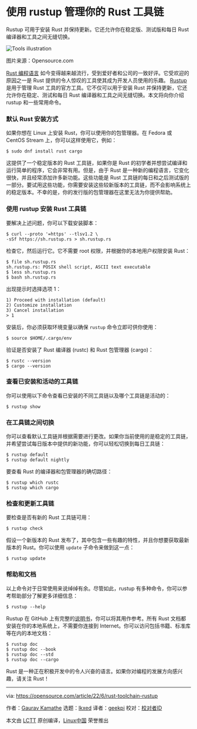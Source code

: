 [#]: subject: "Manage your Rust toolchain using rustup"
[#]: via: "https://opensource.com/article/22/6/rust-toolchain-rustup"
[#]: author: "Gaurav Kamathe https://opensource.com/users/gkamathe"
[#]: collector: "lkxed"
[#]: translator: "geekpi"
[#]: reviewer: " "
[#]: publisher: " "
[#]: url: " "

使用 rustup 管理你的 Rust 工具链
======
Rustup 可用于安装 Rust 并保持更新。它还允许你在稳定版、测试版和每日 Rust 编译器和工具之间无缝切换。

![Tools illustration][1]

图片来源：Opensource.com

[Rust 编程语言][2] 如今变得越来越流行，受到爱好者和公司的一致好评。它受欢迎的原因之一是 Rust 提供的令人惊叹的工具使其成为开发人员使用的乐趣。 [Rustup][3] 是用于管理 Rust 工具的官方工具。它不仅可以用于安装 Rust 并保持更新，它还允许你在稳定、测试和每日 Rust 编译器和工具之间无缝切换。本文将向你介绍 rustup 和一些常用命令。

### 默认 Rust 安装方式

如果你想在 Linux 上安装 Rust，你可以使用你的包管理器。在 Fedora 或 CentOS Stream 上，你可以这样使用它，例如：

```
$ sudo dnf install rust cargo
```

这提供了一个稳定版本的 Rust 工具链，如果你是 Rust 的初学者并想尝试编译和运行简单的程序，它会非常有用。但是，由于 Rust 是一种新的编程语言，它变化很快，并且经常添加许多新功能。这些功能是 Rust 工具链的每日和之后测试版的一部分。要试用这些功能，你需要安装这些较新版本的工具链，而不会影响系统上的稳定版本。不幸的是，你的发行版的包管理器在这里无法为你提供帮助。

### 使用 rustup 安装 Rust 工具链

要解决上述问题，你可以下载安装脚本：

```
$ curl --proto '=https' --tlsv1.2 \
-sSf https://sh.rustup.rs > sh.rustup.rs
```

检查它，然后运行它。它不需要 root 权限，并根据你的本地用户权限安装 Rust：

```
$ file sh.rustup.rs
sh.rustup.rs: POSIX shell script, ASCII text executable
$ less sh.rustup.rs
$ bash sh.rustup.rs
```

出现提示时选择选项 1：

```
1) Proceed with installation (default)
2) Customize installation
3) Cancel installation
> 1
```

安装后，你必须获取环境变量以确保 `rustup` 命令立即可供你使用：

```
$ source $HOME/.cargo/env
```

验证是否安装了 Rust 编译器 (rustc) 和 Rust 包管理器 (cargo)：

```
$ rustc --version
$ cargo --version
```

### 查看已安装和活动的工具链

你可以使用以下命令查看已安装的不同工具链以及哪个工具链是活动的：

```
$ rustup show
```

### 在工具链之间切换

你可以查看默认工具链并根据需要进行更改。如果你当前使用的是稳定的工具链，并希望尝试每日版本中提供的新功能，你可以轻松切换到每日工具链：

```
$ rustup default
$ rustup default nightly
```

要查看 Rust 的编译器和包管理器的确切路径：

```
$ rustup which rustc
$ rustup which cargo
```

### 检查和更新工具链

要检查是否有新的 Rust 工具链可用：

```
$ rustup check
```

假设一个新版本的 Rust 发布了，其中包含一些有趣的特性，并且你想要获取最新版本的 Rust。你可以使用 `update` 子命令来做到这一点：

```
$ rustup update
```

### 帮助和文档

以上命令对于日常使用来说绰绰有余。尽管如此，rustup 有多种命令，你可以参考帮助部分了解更多详细信息：

```
$ rustup --help
```

Rustup 在 GitHub 上有完整的[说明书][4]，你可以将其用作参考。所有 Rust 文档都安装在你的本地系统上，不需要你连接到 Internet。你可以访问包括书籍、标准库等在内的本地文档：

```
$ rustup doc
$ rustup doc --book
$ rustup doc --std
$ rustup doc --cargo
```

Rust 是一种正在积极开发中的令人兴奋的语言。如果你对编程的发展方向感兴趣，请关注 Rust！

--------------------------------------------------------------------------------

via: https://opensource.com/article/22/6/rust-toolchain-rustup

作者：[Gaurav Kamathe][a]
选题：[lkxed][b]
译者：[geekpi](https://github.com/geekpi)
校对：[校对者ID](https://github.com/校对者ID)

本文由 [LCTT](https://github.com/LCTT/TranslateProject) 原创编译，[Linux中国](https://linux.cn/) 荣誉推出

[a]: https://opensource.com/users/gkamathe
[b]: https://github.com/lkxed
[1]: https://opensource.com/sites/default/files/lead-images/tools_hardware_purple.png
[2]: https://www.rust-lang.org/
[3]: https://github.com/rust-lang/rustup
[4]: https://rust-lang.github.io/rustup/
